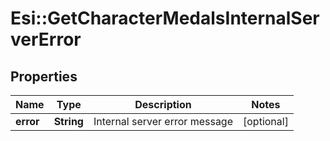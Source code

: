 # Esi::GetCharacterMedalsInternalServerError

## Properties
Name | Type | Description | Notes
------------ | ------------- | ------------- | -------------
**error** | **String** | Internal server error message | [optional] 



